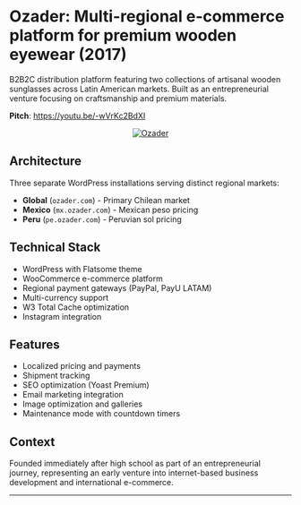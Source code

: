 # Ozader: Multi-regional e-commerce platform for premium wooden eyewear (2017)

B2B2C distribution platform featuring two collections of artisanal wooden sunglasses across Latin American markets. Built as an entrepreneurial venture focusing on craftsmanship and premium materials.

**Pitch**: https://youtu.be/-wVrKc2BdXI

<p align="center">
  <a href="https://www.youtube.com/watch?v=-wVrKc2BdXI">
    <img src="https://github-production-user-asset-6210df.s3.amazonaws.com/52969662/282175630-02decfdf-35ed-49bb-aa1a-efd1897c1554.jpg" alt="Ozader">
  </a>
</p>

## Architecture

Three separate WordPress installations serving distinct regional markets:

- **Global** (`ozader.com`) - Primary Chilean market
- **Mexico** (`mx.ozader.com`) - Mexican peso pricing
- **Peru** (`pe.ozader.com`) - Peruvian sol pricing

## Technical Stack

- WordPress with Flatsome theme
- WooCommerce e-commerce platform
- Regional payment gateways (PayPal, PayU LATAM)
- Multi-currency support
- W3 Total Cache optimization
- Instagram integration

## Features

- Localized pricing and payments
- Shipment tracking
- SEO optimization (Yoast Premium)
- Email marketing integration
- Image optimization and galleries
- Maintenance mode with countdown timers

## Context

Founded immediately after high school as part of an entrepreneurial journey, representing an early venture into internet-based business development and international e-commerce.

---

